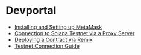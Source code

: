 # Devportal

* [Installing and Setting up MetaMask](/devportal/metamask_setup.md)
* [Connection to Solana Testnet via a Proxy Server](/devportal/testnet/connect_to_solana_via_proxy.md)
* [Deploying a Contract via Remix](/devportal/testnet/deploy_contract_via_remix.md)
* [Testnet Connection Guide](/devportal/testnet/testnet_guide.md)
